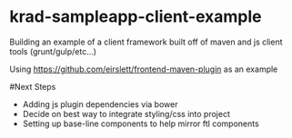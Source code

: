 krad-sampleapp-client-example
=============================
Building an example of a client framework built off of maven and js client tools (grunt/gulp/etc...)

Using https://github.com/eirslett/frontend-maven-plugin as an example

#Next Steps

 - Adding js plugin dependencies via bower
 - Decide on best way to integrate styling/css into project
 - Setting up base-line components to help mirror ftl components
